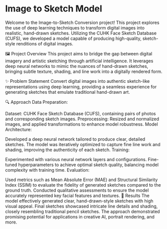 # Image to Sketch Model 

Welcome to the Image-to-Sketch Conversion project! This project explores the use of deep learning techniques to transform digital images into realistic, hand-drawn sketches. Utilizing the CUHK Face Sketch Database (CUFS), we developed a model capable of producing high-quality, sketch-style renditions of digital images.

🖼️ Project Overview
This project aims to bridge the gap between digital imagery and artistic sketching through artificial intelligence. It leverages deep neural networks to mimic the nuances of hand-drawn sketches, bringing subtle texture, shading, and line work into a digitally rendered form.

✨ Problem Statement
Convert digital images into authentic sketch-like representations using deep learning, providing a seamless experience for generating sketches that emulate traditional hand-drawn art.

🔍 Approach
Data Preparation:

Dataset: CUHK Face Sketch Database (CUFS), containing pairs of photos and corresponding sketch images.
Preprocessing: Resized and normalized images, and applied transformations to enhance model robustness.
Model Architecture:

Developed a deep neural network tailored to produce clear, detailed sketches. The model was iteratively optimized to capture fine line work and shading, improving the authenticity of each sketch.
Training:

Experimented with various neural network layers and configurations.
Fine-tuned hyperparameters to achieve optimal sketch quality, balancing model complexity with training time.
Evaluation:

Used metrics such as Mean Absolute Error (MAE) and Structural Similarity Index (SSIM) to evaluate the fidelity of generated sketches compared to the ground truth.
Conducted qualitative assessments to ensure the model accurately represented key facial features and textures.
🚀 Results
The model effectively generated clear, hand-drawn-style sketches with high visual appeal.
Final sketches showcased intricate line details and shading, closely resembling traditional pencil sketches.
The approach demonstrated promising potential for applications in creative AI, portrait rendering, and more.
